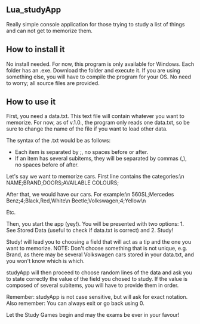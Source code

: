 Lua_studyApp
------------
Really simple console application for those trying to study a list of things and can not get to memorize them.

How to install it
------------
No install needed. 
For now, this program is only available for Windows. Each folder has an .exe. Download the folder and execute it.
If you are using something else, you will have to compile the program for your OS. No need to worry; all source files are provided.

How to use it
------------
First, you need a data.txt. This text file will contain whatever you want to memorize.
For now, as of v.1.0., the program only reads one data.txt, so be sure to change the name of the file if you want to load other data.

The syntax of the .txt would be as follows:
- Each item is separated by ;, no spaces before or after.
- If an item has several subitems, they will be separated by commas (,), no spaces before of after.

Let's say we want to memorize cars. 
First line contains the categories:\n
NAME;BRAND;DOORS;AVAILABLE COLOURS;

After that, we would have our cars. For example:\n
560SL;Mercedes Benz;4;Black,Red,White\n
Beetle;Volkswagen;4;Yellow\n

Etc.

Then, you start the app (yey!). You will be presented with two options: 1. See Stored Data (useful to check if data.txt is correct) and 2. Study!

Study! will lead you to choosing a field that will act as a tip and the one you want to memorize. 
NOTE: Don't choose something that is not unique, e.g. Brand, as there may be several Volkswagen cars stored in your data.txt, and you won't know which is which.

studyApp will then proceed to choose random lines of the data and ask you to state correctly the value of the field you chosed to study. If the value is composed of several subitems, you will have to provide them in order.

Remember: studyApp is not case sensitive, but will ask for exact notation.
Also remember: You can always exit or go back using 0.

Let the Study Games begin and may the exams be ever in your favour!


